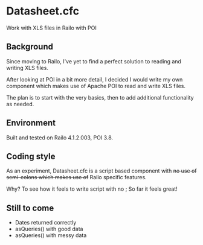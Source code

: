 Datasheet.cfc
=============

Work with XLS files in Railo with POI

Background
----------

Since moving to Railo, I've yet to find a perfect solution to reading and writing XLS files.

After looking at POI in a bit more detail, I decided I would write my own component which makes use of Apache POI to read and write XLS files.

The plan is to start with the very basics, then to add additional functionality as needed.

Environment
-----------

Built and tested on Railo 4.1.2.003, POI 3.8.

Coding style
------------

As an experiment, Datasheet.cfc is a script based component with ~~no use of semi-colons which makes use of~~ Railo specific features.

Why? To see how it feels to write script with no ; So far it feels great!

Still to come
-------------

- Dates returned correctly
- asQueries() with good data
- asQueries() with messy data